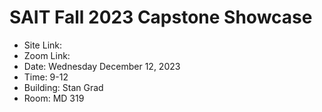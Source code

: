 # SAIT Fall 2023 Capstone Showcase

- Site Link:
- Zoom Link:
- Date: Wednesday December 12, 2023
- Time: 9-12
- Building: Stan Grad
- Room: MD 319
